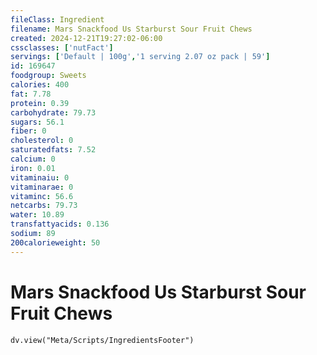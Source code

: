 ```yaml
---
fileClass: Ingredient
filename: Mars Snackfood Us Starburst Sour Fruit Chews
created: 2024-12-21T19:27:02-06:00
cssclasses: ['nutFact']
servings: ['Default | 100g','1 serving 2.07 oz pack | 59']
id: 169647
foodgroup: Sweets
calories: 400
fat: 7.78
protein: 0.39
carbohydrate: 79.73
sugars: 56.1
fiber: 0
cholesterol: 0
saturatedfats: 7.52
calcium: 0
iron: 0.01
vitaminaiu: 0
vitaminarae: 0
vitaminc: 56.6
netcarbs: 79.73
water: 10.89
transfattyacids: 0.136
sodium: 89
200calorieweight: 50
---
```


# Mars Snackfood Us Starburst Sour Fruit Chews

```dataviewjs
dv.view("Meta/Scripts/IngredientsFooter")
```